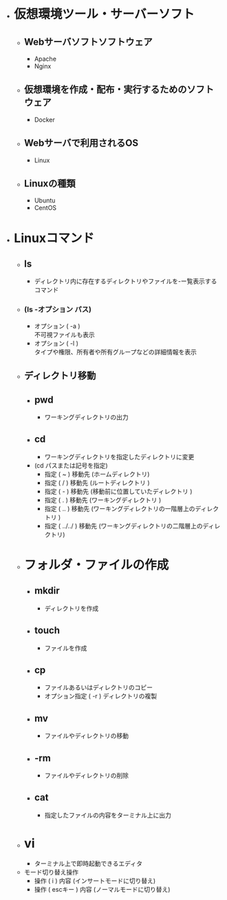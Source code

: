 - # 仮想環境ツール・サーバーソフト
  - ## Webサーバソフトソフトウェア
    - Apache
    - Nginx
  - ## 仮想環境を作成・配布・実行するためのソフトウェア
    - Docker
  - ## Webサーバで利用されるOS
    - Linux
  - ## Linuxの種類
    - Ubuntu
    - CentOS
- # Linuxコマンド
  - ## ls
    - ディレクトリ内に存在するディレクトリやファイルを-ー覧表示するコマンド
  - ### (ls -オプション パス)
      - オプション ( -a )<br>不可視ファイルも表示
      - オプション ( -l )<br>タイプや権限、所有者や所有グループなどの詳細情報を表示
  - ## ディレクトリ移動
    - ## pwd
      - ワーキングディレクトリの出力
    - ## cd
      - ワーキングディレクトリを指定したディレクトリに変更
    - (cd パスまたは記号を指定)
      - 指定 ( ~ ) 移動先 (ホームディレクトリ)
      - 指定 ( / ) 移動先 (ルートディレクトリ
  )
      - 指定 ( - ) 移動先 (移動前に位置していたディレクトリ
  )
      - 指定 ( . ) 移動先 (ワーキングディレクトリ
  )
      - 指定 ( .. ) 移動先 (ワーキングディレクトリの一階層上のディレクトリ
  )
      - 指定 ( ../../ ) 移動先 (ワーキングディレクトリの二階層上のディレクトリ)
  - # フォルダ・ファイルの作成
    - ## mkdir
      - ディレクトリを作成
    - ## touch
      - ファイルを作成
    - ## cp
      - ファイルあるいはディレクトリのコピー
      - オプション指定 ( -r )  ディレクトリの複製
    - ## mv
      - ファイルやディレクトリの移動
    - ## -rm
      - ファイルやディレクトリの削除
    - ## cat
      - 指定したファイルの内容をターミナル上に出力
  - # vi
    - ターミナル上で即時起動できるエディタ
  - モード切り替え操作
    - 操作 ( i ) 内容 (インサートモードに切り替え)
    - 操作 ( escキー ) 内容 (ノーマルモードに切り替え)
